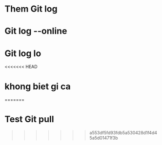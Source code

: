 # Them Git log

# Git log --online

# Git log lo

<<<<<<< HEAD
# khong biet gi ca
=======
# Test Git pull 
>>>>>>> a553df5fd93fdb5a530428d1f4d45a5d01471f3b

